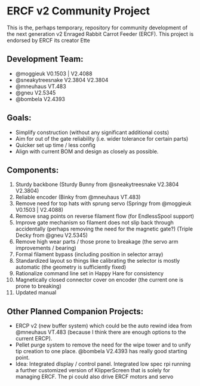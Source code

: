 # ERCF v2 Community Project

This is the, perhaps temporary, repository for community development of the next generation v2 Enraged Rabbit Carrot Feeder (ERCF). This project is endorsed by ERCF its creator Ette

## Development Team:
* @moggieuk V0.1503 | V2.4088
* @sneakytreesnake V2.3804 V2.3804
* @mneuhaus VT.483
* @gneu V2.5345
* @bombela V2.4393


## Goals:
- Simplify construction (without any significant additional costs)
- Aim for out of the gate reliability (i.e. wider tolerance for certain parts)
- Quicker set up time / less config
- Align with current BOM and design as closely as possible.


## Components:
1. Sturdy backbone (Sturdy Bunny from @sneakytreesnake V2.3804 V2.3804)
2. Reliable encoder (Binky from @mneuhaus VT.483)
3. Remove need for top hats with sprung servo (Springy from @moggieuk V0.1503 | V2.4088)
4. Remove snag points on reverse filament flow (for EndlessSpool support)
5. Improve gate mechanism so filament does not slip back through accidentally (perhaps removing the need for the magnetic gate?) (Triple Decky from @gneu V2.5345)
6. Remove high wear parts / those prone to breakage (the servo arm improvements / bearing)
7. Formal filament bypass (including position in selector array)
8. Standardized layout so things like calibrating the selector is mostly automatic (the geometry is sufficiently fixed)
9. Rationalize command line set in Happy Hare for consistency
10. Magnetically closed connector cover on encoder (the current one is prone to breaking)
11. Updated manual


## Other Planned Companion Projects:
* ERCP v2 (new buffer system) which could be the auto rewind idea from @mneuhaus VT.483 (because I think there are enough options to the current ERCP).
* Pellet purge system to remove the need for the wipe tower and to unify tip creation to one place. @bombela V2.4393 has really good starting point.
* Idea: Integrated dIsplay / control panel.  Integrated low spec rpi running a further customized version of KlipperScreen that is solely for managing ERCF.  The pi could also drive ERCF motors and servo

